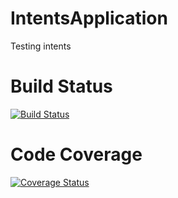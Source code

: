 # IntentsApplication
Testing intents

# Build Status
[![Build Status](https://app.bitrise.io/app/2da5bfd74ced0c3b/status.svg?token=vko9qKFsMqxvZ0U8PYFNqA)](https://app.bitrise.io/app/2da5bfd74ced0c3b)

# Code Coverage
[![Coverage Status](https://coveralls.io/repos/github/OpenSauce-Wits/IntentsApplication/badge.svg?branch=master)](https://coveralls.io/github/OpenSauce-Wits/IntentsApplication?branch=master)
